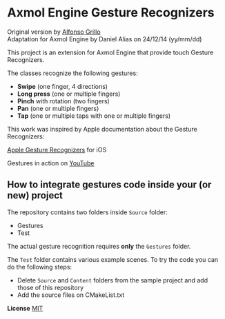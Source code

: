 Axmol Engine Gesture Recognizers
=============================

Original version by [Alfonso Grillo](https://github.com/alfogrillo)     
Adaptation for Axmol Engine by Daniel Alias on 24/12/14 (yy/mm/dd)

This project is an extension for Axmol Engine that provide touch Gesture Recognizers.

The classes recognize the following gestures:

- **Swipe** (one finger, 4 directions)
- **Long press** (one or multiple fingers)
- **Pinch** with rotation (two fingers)
- **Pan** (one or multiple fingers)
- **Tap** (one or multiple taps with one or multiple fingers)

This work was inspired by Apple documentation about the Gesture Recognizers:

[Apple Gesture Recognizers](https://developer.apple.com/library/ios/documentation/EventHandling/Conceptual/EventHandlingiPhoneOS/GestureRecognizer_basics/GestureRecognizer_basics.html) for iOS

Gestures in action on [YouTube](https://www.youtube.com/watch?v=Gnhj_x4aOwY)


How to integrate gestures code inside your (or new) project
----------

The repository contains two folders inside `Source` folder:
- Gestures
- Test

The actual gesture recognition requires **only** the `Gestures` folder.   
    

The `Test` folder contains various example scenes. To try the code you can do the following steps:
- Delete `Source` and `Content` folders from the sample project and add those of this repository
- Add the source files on CMakeList.txt

**License** [MIT](https://opensource.org/licenses/MIT)
